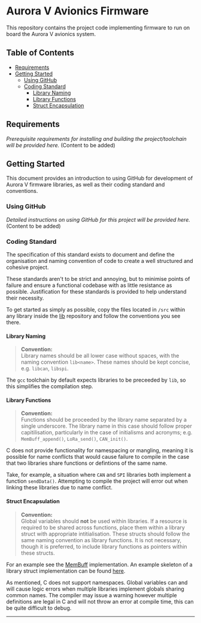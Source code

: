 # Aurora V Avionics Firmware
This repository contains the project code implementing firmware to run on board the Aurora V avionics system. 

## Table of Contents
<!-- mtoc-start -->

* [Requirements](#requirements)
* [Getting Started](#getting-started)
  * [Using GitHub](#using-github)
  * [Coding Standard](#coding-standard)
    * [Library Naming](#library-naming)
    * [Library Functions](#library-functions)
    * [Struct Encapsulation](#struct-encapsulation)

<!-- mtoc-end -->

## Requirements
_Prerequisite requirements for installing and building the project/toolchain will be provided here._ (Content to be added)

## Getting Started
This document provides an introduction to using GitHub for development of Aurora V firmware libraries, as well as their coding standard and conventions. 

### Using GitHub
_Detailed instructions on using GitHub for this project will be provided here._ (Content to be added)

### Coding Standard
The specification of this standard exists to document and define the organisation and naming convention of code to create a well structured and cohesive project. 

These standards aren't to be strict and annoying, but to minimise points of failure and ensure a functional codebase with as little resistance as possible. Justification for these standards is provided to help understand their necessity.

<!-- TODO: add in link URLs -->
To get started as simply as possible, copy the files located in ```/src``` within any library inside the [lib]() repository and follow the conventions you see there.

#### Library Naming
> **Convention:**   
> Library names should be all lower case without spaces, with the naming convention ```lib<name>```. These names should be kept concise,  e.g. ```libcan```, ```libspi```.

The ```gcc``` toolchain by default expects libraries to be preceeded by ```lib```, so this simplifies the compilation step.

#### Library Functions
> **Convention:**   
> Functions should be proceeded by the library name separated by a single underscore. The library name in this case should follow proper capitilisation, particularly in the case of initialisms and acronyms; e.g. ```MemBuff_append()```, ```LoRa_send()```, ```CAN_init()```.

C does not provide functionality for namespacing or mangling, meaning it is possible for name conflicts that would cause failure to compile in the case that two libraries share functions or defintions of the same name.

Take, for example, a situation where ```CAN``` and ```SPI``` libraries both implement a function ```sendData()```. Attempting to compile the project will error out when linking these libraries due to name conflict.

#### Struct Encapsulation
> **Convention:**   
> Global variables should **not** be used within libraries. If a resource is required to be shared across functions, place them within a library struct with appropriate intitialisation. These structs should follow the same naming convention as library functions. It is not necessary, though it is preferred, to include library functions as pointers within these structs.

<!-- TODO: add in link URLs -->
For an example see the [MemBuff](https://github.com/RMIT-AURC-Team/AuroraV-Avionics-lib/tree/master/membuff/src) implementation. An example skeleton of a library struct implementation can be found [here]().

As mentioned, C does not support namespaces. Global variables can and will cause logic errors when multiple libraries implement globals sharing common names. The compiler may issue a warning however multiple definitions are legal in C and will not throw an error at compile time, this can be quite difficult to debug.

---

